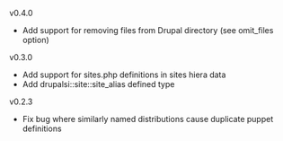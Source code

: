 v0.4.0
  - Add support for removing files from Drupal directory (see omit_files option)

v0.3.0
  - Add support for sites.php definitions in sites hiera data
  - Add drupalsi::site::site_alias defined type

v0.2.3
 - Fix bug where similarly named distributions cause duplicate puppet definitions